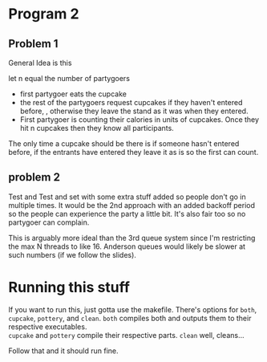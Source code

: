 # Program 2 

## Problem 1 
General Idea is this 

let n equal the number of partygoers
- first partygoer eats the cupcake
- the rest of the partygoers request cupcakes if they haven't entered before,  , 
otherwise they leave the stand as it was when they entered. 
- First partygoer is counting their calories in units of cupcakes. Once they hit n cupcakes then they know all participants. 

The only time a cupcake should be there is if someone hasn't entered before, if the entrants have entered they leave it as is so the first can count. 


## problem 2 
Test and Test and set with some extra stuff added so people don't go in multiple times. 
It would be the 2nd approach with an added backoff period so the people can experience the party a little bit. It's also fair too so no partygoer can complain.

This is arguably more ideal than the 3rd queue system since I'm restricting the max N threads to like 16. Anderson queues would likely be slower at such numbers (if we follow the slides).

# Running this stuff
If you want to run this, just gotta use the makefile. There's options for ``both``, ``cupcake``, ``pottery``, and ``clean``. 
``both`` compiles both and outputs them to their respective executables.  
``cupcake`` and ``pottery`` compile their respective parts.
``clean`` well, cleans...

Follow that and it should run fine.
